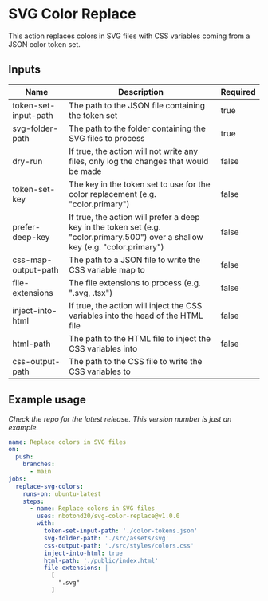 # SVG Color Replace

This action replaces colors in SVG files with CSS variables coming from a JSON color token set.

## Inputs

| Name                 | Description                                                                                                                      | Required |
| -------------------- | -------------------------------------------------------------------------------------------------------------------------------- | -------- |
| token-set-input-path | The path to the JSON file containing the token set                                                                               | true     |
| svg-folder-path      | The path to the folder containing the SVG files to process                                                                       | true     |
| dry-run              | If true, the action will not write any files, only log the changes that would be made                                            | false    |
| token-set-key        | The key in the token set to use for the color replacement (e.g. "color.primary")                                                 | false    |
| prefer-deep-key      | If true, the action will prefer a deep key in the token set (e.g. "color.primary.500") over a shallow key (e.g. "color.primary") | false    |
| css-map-output-path  | The path to a JSON file to write the CSS variable map to                                                                         | false    |
| file-extensions      | The file extensions to process (e.g. ".svg, .tsx")                                                                               | false    |
| inject-into-html     | If true, the action will inject the CSS variables into the head of the HTML file                                                 | false    |
| html-path            | The path to the HTML file to inject the CSS variables into                                                                       | false    |
| css-output-path      | The path to the CSS file to write the CSS variables to                                                                           |

## Example usage

_Check the repo for the latest release. This version number is just an example._

```yaml
name: Replace colors in SVG files
on:
  push:
    branches:
      - main
jobs:
  replace-svg-colors:
    runs-on: ubuntu-latest
    steps:
      - name: Replace colors in SVG files
        uses: nbotond20/svg-color-replace@v1.0.0
        with:
          token-set-input-path: './color-tokens.json'
          svg-folder-path: './src/assets/svg'
          css-output-path: './src/styles/colors.css'
          inject-into-html: true
          html-path: './public/index.html'
          file-extensions: |
            [
              ".svg"
            ]
```
